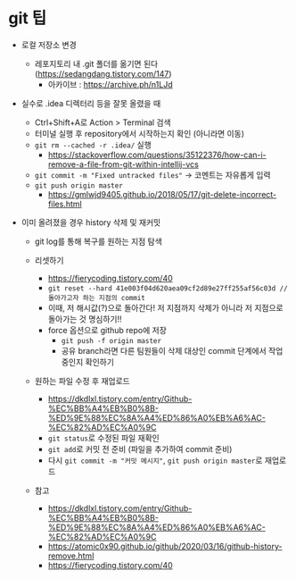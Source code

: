 # git 팁

- 로컬 저장소 변경
    - 레포지토리 내 .git 폴더를 옮기면 된다 (https://sedangdang.tistory.com/147)
        - 아카이브 : https://archive.ph/n1LJd

- 실수로 .idea 디렉터리 등을 잘못 올렸을 때
    - Ctrl+Shift+A로 Action > Terminal 검색
    - 터미널 실행 후 repository에서 시작하는지 확인 (아니라면 이동)
    - `git rm --cached -r .idea/` 실행
        - https://stackoverflow.com/questions/35122376/how-can-i-remove-a-file-from-git-within-intellij-vcs
    - `git commit -m "Fixed untracked files"` → 코멘트는 자유롭게 입력
    - `git push origin master`
        - https://gmlwjd9405.github.io/2018/05/17/git-delete-incorrect-files.html

- 이미 올려졌을 경우 history 삭제 및 재커밋
    - git log를 통해 복구를 원하는 지점 탐색
    - 리셋하기
        - https://fierycoding.tistory.com/40
        - `git reset --hard 41e003f04d620aea09cf2d89e27ff255af56c03d // 돌아가고자 하는 지점의 commit`
        - 이때, 저 해시값(?)으로 돌아간다! 저 지점까지 삭제가 아니라 저 지점으로 돌아가는 것 명심하기!!
        - force 옵션으로 github repo에 저장
            - `git push -f origin master`
            - 공유 branch라면 다른 팀원들이 삭제 대상인 commit 단계에서 작업중인지 확인하기
    - 원하는 파일 수정 후 재업로드
        - https://dkdlxl.tistory.com/entry/Github-%EC%BB%A4%EB%B0%8B-%ED%9E%88%EC%8A%A4%ED%86%A0%EB%A6%AC-%EC%82%AD%EC%A0%9C
        - `git status`로 수정된 파일 재확인
        - `git add`로 커밋 전 준비 (파일을 추가하여 commit 준비)
        - 다시 `git commit -m "커밋 메시지"`, `git push origin master`로 재업로드

    - 참고
        - https://dkdlxl.tistory.com/entry/Github-%EC%BB%A4%EB%B0%8B-%ED%9E%88%EC%8A%A4%ED%86%A0%EB%A6%AC-%EC%82%AD%EC%A0%9C
        - https://atomic0x90.github.io/github/2020/03/16/github-history-remove.html
        - https://fierycoding.tistory.com/40